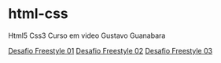 # html-css
 Html5 Css3 Curso em video Gustavo Guanabara

<a href="https://brennape.github.io/html-css/desafios/desafio-freestyle/" target="_blank">Desafio Freestyle 01</a>
<a href="https://brennape.github.io/html-css/desafios/desafio-freestyle1/" target="_blank">Desafio Freestyle 02</a>
<a href="https://brennape.github.io/html-css/desafios/desafio-freestyle2/" target="_blank">Desafio Freestyle 03</a>